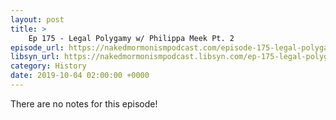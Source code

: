 ```yaml
---
layout: post
title: >
    Ep 175 - Legal Polygamy w/ Philippa Meek Pt. 2
episode_url: https://nakedmormonismpodcast.com/episode-175-legal-polygamy-w-philippa-meek-pt-2/
libsyn_url: https://nakedmormonismpodcast.libsyn.com/ep-175-legal-polygamy-w-philippa-meek-pt-2
category: History
date: 2019-10-04 02:00:00 +0000
---
```


There are no notes for this episode!
